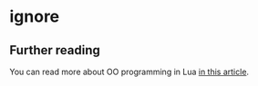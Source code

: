 # ignore

## Further reading

You can read more about OO programming in Lua [in this article][oop].

[oop]: https://exercism.org/tracks/lua/exercises/high-scores/articles/oop
